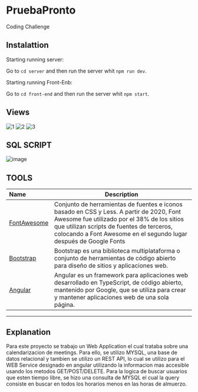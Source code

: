 # PruebaPronto
Coding Challenge

## Instalattion

Starting running server:

Go to `cd server` and then run the server whit `npm run dev`.

Starting running Front-Enb:

Go to `cd front-end` and then run the server whit `npm start`.

## Views
![1](https://user-images.githubusercontent.com/23411606/134118600-e06652e8-c123-429c-94ed-1bf7ddbe1e4f.PNG)
![2](https://user-images.githubusercontent.com/23411606/134118603-7626bc18-317d-4804-aecd-5574b786c2d1.PNG)
![3](https://user-images.githubusercontent.com/23411606/134118607-b1522d24-9de2-4d68-a079-e6af1ea88c0f.PNG)

## SQL SCRIPT
![image](https://user-images.githubusercontent.com/23411606/134114494-7aced616-64d5-487e-bce5-856fe5636820.png)

## TOOLS
 Name | Description |
:-----| ------------|
 [FontAwesome](http://fontawesome.io/) | Conjunto de herramientas de fuentes e íconos basado en CSS y Less. A partir de 2020, Font Awesome fue utilizado por el 38% de los sitios que utilizan scripts de fuentes de terceros, colocando a Font Awesome en el segundo lugar después de Google Fonts
 [Bootstrap](http://getbootstrap.com)  | Bootstrap es una biblioteca multiplataforma o conjunto de herramientas de código abierto para diseño de sitios y aplicaciones web.
 [Angular](https://angular.io/) |  Angular es un framework para aplicaciones web desarrollado en TypeScript, de código abierto, mantenido por Google, que se utiliza para crear y mantener aplicaciones web de una sola página.
---
## Explanation 
Para este proyecto se trabajo un Web Application el cual trataba sobre una calendarizacion de meetings. Para ello, se utilizo MYSQL, una base de datos relacional y tambien se utilizo un REST API, lo cual se utilizo para el WEB Service designado en angular utilizando la informacion mas accesible usando los metodos GET/POST/DELETE. Para la logica de buscar usuarios que esten tiempo libre, se hizo una consulta de MYSQL el cual la query consiste en buscar en todos los horarios menos en las horas de almuerzo.
